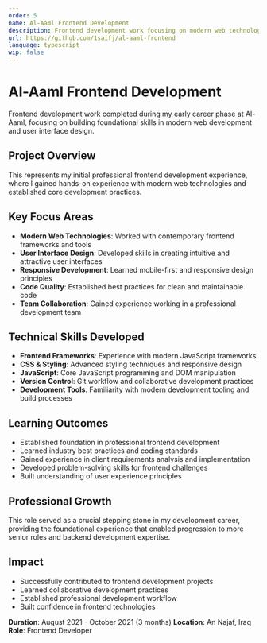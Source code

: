 ```yaml
---
order: 5
name: Al-Aaml Frontend Development
description: Frontend development work focusing on modern web technologies and user interface design during early career development phase.
url: https://github.com/1saifj/al-aaml-frontend
language: typescript
wip: false
---
```


# Al-Aaml Frontend Development

Frontend development work completed during my early career phase at Al-Aaml, focusing on building foundational skills in modern web development and user interface design.

## Project Overview

This represents my initial professional frontend development experience, where I gained hands-on experience with modern web technologies and established core development practices.

## Key Focus Areas

- **Modern Web Technologies**: Worked with contemporary frontend frameworks and tools
- **User Interface Design**: Developed skills in creating intuitive and attractive user interfaces
- **Responsive Development**: Learned mobile-first and responsive design principles
- **Code Quality**: Established best practices for clean and maintainable code
- **Team Collaboration**: Gained experience working in a professional development team

## Technical Skills Developed

- **Frontend Frameworks**: Experience with modern JavaScript frameworks
- **CSS & Styling**: Advanced styling techniques and responsive design
- **JavaScript**: Core JavaScript programming and DOM manipulation
- **Version Control**: Git workflow and collaborative development practices
- **Development Tools**: Familiarity with modern development tooling and build processes

## Learning Outcomes

- Established foundation in professional frontend development
- Learned industry best practices and coding standards
- Gained experience in client requirements analysis and implementation
- Developed problem-solving skills for frontend challenges
- Built understanding of user experience principles

## Professional Growth

This role served as a crucial stepping stone in my development career, providing the foundational experience that enabled progression to more senior roles and backend development expertise.

## Impact

- Successfully contributed to frontend development projects
- Learned collaborative development practices
- Established professional development workflow
- Built confidence in frontend technologies

**Duration**: August 2021 - October 2021 (3 months)
**Location**: An Najaf, Iraq
**Role**: Frontend Developer